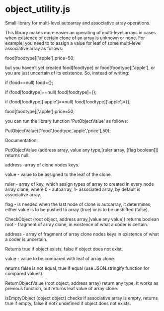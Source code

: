 # object_utility.js
Small library for multi-level autoarray and associative array operations.

This library makes more easier an operating of multi-level arrays in cases when existence of certain clone of an array is unknown or none.
For example, you need to to assign a value for leaf of some multi-level associative array as follows: 

food[foodtype]['apple'].price=50;

but you haven’t yet created food[foodtype] or food[foodtype]['apple'], or you are just uncertain of its existence.
So, instead of writing:

if (food==null) food={};

if (food[foodtype]==null) food[foodtype]={};

if (food[foodtype]['apple']==null) food[foodtype]['apple']={};

food[foodtype]['apple'].price=50;

you can run the library function 'PutObjectValue' as follows: 

PutObjectValue(['food',foodtype,'apple','price'],50);

Documentation:

PutObjectValue (address array, value any type,[ruler array, [flag boolean]]) returns null. 

address -array of clone nodes keys.

value - value to be assigned to the leaf of the clone.

ruler - array of key, which assign types of array to created in every node array clone, where 0 - autoarray, 1- associated array, by default is associative array.

flag - is needed when the last node of clone is autoarray, it determines, either value is to be pushed to array (true) or is to be unshifted (false).

CheckObject (root object, address array,[value any value]) returns boolean
  root - fragment of array clone, in existence of what a coder is certain.
  
  address  - array of fragment of array clone nodes keys in existence of what a coder is uncertain.
  
  Returns  true if object exists, false if object does not exist.
   
  
  value - value to be compared with leaf of array clone.
  
  returns false is not equal, true if equal (use JSON.stringify function for compared values).

ReturnObjectValue (root object, address array) return any type. It works as previous function, but returns leaf value of array clone.
 
isEmptyObject (object object) checks if associative array is empty, returns true if empty, false if not? undefined if object does not exists.
